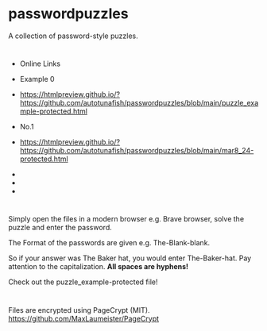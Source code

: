 # passwordpuzzles
A collection of password-style puzzles.
#
-  Online Links

-  Example 0
-  https://htmlpreview.github.io/?https://github.com/autotunafish/passwordpuzzles/blob/main/puzzle_example-protected.html

-  No.1
-  https://htmlpreview.github.io/?https://github.com/autotunafish/passwordpuzzles/blob/main/mar8_24-protected.html
-  
-

-

#

Simply open the files in a modern browser e.g. Brave browser, solve the puzzle and enter the password.

The Format of the passwords are given e.g. The-Blank-blank.

So if your answer was The Baker hat, you would enter The-Baker-hat. Pay attention to the capitalization. **All spaces are hyphens!**

Check out the puzzle_example-protected file!

#

Files are encrypted using PageCrypt (MIT). https://github.com/MaxLaumeister/PageCrypt
